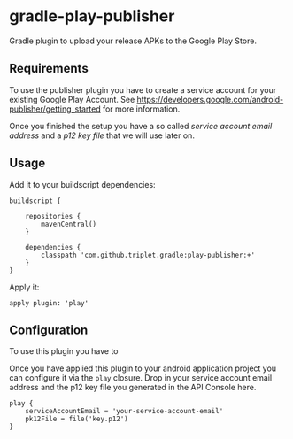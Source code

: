 # gradle-play-publisher

Gradle plugin to upload your release APKs to the Google Play Store.

## Requirements

To use the publisher plugin you have to create a service account for your existing Google Play Account. See https://developers.google.com/android-publisher/getting_started for more information.

Once you finished the setup you have a so called *service account email address* and a *p12 key file* that we will use later on.

## Usage

Add it to your buildscript dependencies:

```
buildscript {

    repositories {
        mavenCentral()
    }
    
    dependencies {
        classpath 'com.github.triplet.gradle:play-publisher:+'
    }
}
```

Apply it:

```
apply plugin: 'play'
```

## Configuration

To use this plugin you have to

Once you have applied this plugin to your android application project you can configure it via the ```play``` closure. Drop in your service account email address and the p12 key file you generated in the API Console here.

```
play {
    serviceAccountEmail = 'your-service-account-email'
    pk12File = file('key.p12')
}
```
